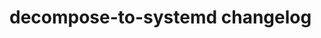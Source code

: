 <!--
SPDX-FileCopyrightText: © 2023 Nikita Karamov <me@kytta.dev>

SPDX-License-Identifier: BSD-2-Clause
-->

# decompose-to-systemd changelog
